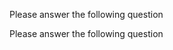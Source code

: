 Please answer the following question
<question source="../questions/Page7/question-01.md" />

Please answer the following question
<question source="../questions/Page7/question-02.md" />

